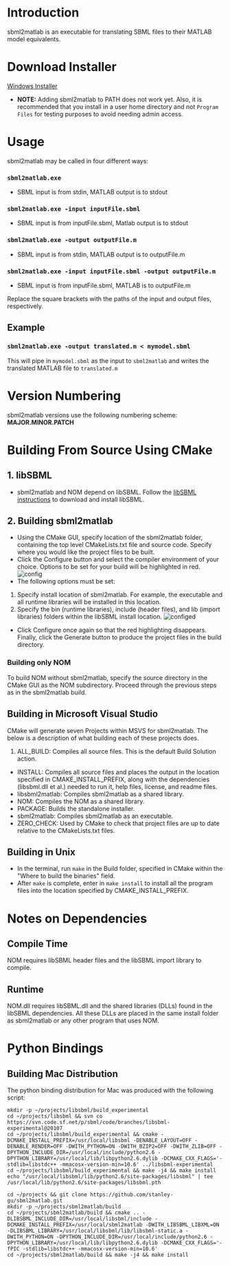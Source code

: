 # Introduction

sbml2matlab is an executable for translating SBML files to their MATLAB model equivalents.

# Download Installer
[Windows Installer](https://github.com/stanley-gu/sbml2matlab/blob/master/installer/sbml2matlab-latest-win32.exe?raw=true)
* **NOTE:** Adding sbml2matlab to PATH does not work yet. Also, it is recommended that you install in a user home directory and not `Program Files` for testing purposes to avoid needing admin access. 

# Usage
sbml2matlab may be called in four different ways:

### `sbml2matlab.exe`
   * SBML input is from stdin, MATLAB output is to stdout

### `sbml2matlab.exe -input inputFile.sbml`
   * SBML input is from inputFile.sbml, Matlab output is to stdout

### `sbml2matlab.exe -output outputFile.m`
   * SBML input is from stdin, MATLAB output is to outputFile.m

### `sbml2matlab.exe -input inputFile.sbml -output outputFile.m`
   * SBML input is from inputFile.sbml, MATLAB is to outputFile.m

Replace the square brackets with the paths of the input and output files, respectively.

## Example
### `sbml2matlab.exe -output translated.m < mymodel.sbml`
This will pipe in `mymodel.sbml` as the input to `sbml2matlab` and writes the translated MATLAB file to `translated.m` 

# Version Numbering
sbml2matlab versions use the following numbering scheme: **MAJOR.MINOR.PATCH**

# Building From Source Using CMake
## 1. libSBML

* sbml2matlab and NOM depend on libSBML. Follow the [libSBML instructions](http://sbml.org/Software/libSBML/docs/cpp-api/libsbml-installation.html) to download and install libSBML.

## 2. Building sbml2matlab

* Using the CMake GUI, specify location of the sbml2matlab folder, containing the top level CMakeLists.txt file and source code. Specify where you would like the project files to be built.
* Click the Configure button and select the compiler environment of your choice. Options to be set for your build will be highlighted in red.
![config](http://sbml2matlab.googlecode.com/svn/wiki/images/cmake-config.png)
* The following options must be set: 
1. Specify install location of sbml2matlab. For example, the executable and all runtime libraries will be installed in this location.
2. Specify the bin (runtime libraries), include (header files), and lib (import libraries) folders within the libSBML install location. 
![configed](http://sbml2matlab.googlecode.com/svn/wiki/images/cmake-configed.png)
* Click Configure once again so that the red highlighting disappears. Finally, click the Generate button to produce the project files in the build directory.

### Building only NOM
To build NOM without sbml2matlab, specify the source directory in the CMake GUI as the NOM subdirectory. Proceed through the previous steps as in the sbml2matlab build.

## Building in Microsoft Visual Studio
CMake will generate seven Projects within MSVS for sbml2matlab. The below is a description of what building each of these projects does.


1. ALL_BUILD: Compiles all source files. This is the default Build Solution action.
* INSTALL: Compiles all source files and places the output in the location specified in CMAKE_INSTALL_PREFIX, along with the dependencies (libsbml.dll et al.) needed to run it, help files, license, and readme files.
* libsbml2matlab: Compiles sbml2matlab as a shared library.
* NOM: Compiles the NOM as a shared library.
* PACKAGE: Builds the standalone installer.
* sbml2matlab: Compiles sbml2matlab as an executable.
* ZERO_CHECK: Used by CMake to check that project files are up to date relative to the CMakeLists.txt files.

## Building in Unix  
* In the terminal, run `make` in the Build folder, specified in CMake within the "Where to build the binaries" field.
* After `make` is complete, enter in `make install` to install all the program files into the location specified by CMAKE_INSTALL_PREFIX.

# Notes on Dependencies #
## Compile Time
NOM requires libSBML header files and the libSBML import library to compile.
## Runtime
NOM.dll requires libSBML.dll and the shared libraries (DLLs) found in  the libSBML dependencies. All these DLLs are placed in the same install folder as sbml2matlab or any other program that uses NOM.


# Python Bindings

## Building Mac Distribution

The python binding distribution for Mac was produced with the following script:

```
mkdir -p ~/projects/libsbml/build_experimental
cd ~/projects/libsbml && svn co https://svn.code.sf.net/p/sbml/code/branches/libsbml-experimental@20107
cd ~/projects/libsbml/build_experimental && cmake -DCMAKE_INSTALL_PREFIX=/usr/local/libsbml -DENABLE_LAYOUT=OFF -DENABLE_RENDER=OFF -DWITH_PYTHON=ON -DWITH_BZIP2=OFF -DWITH_ZLIB=OFF -DPYTHON_INCLUDE_DIR=/usr/local/include/python2.6 -DPYTHON_LIBRARY=/usr/local/lib/libpython2.6.dylib -DCMAKE_CXX_FLAGS='-stdlib=libstdc++ -mmacosx-version-min=10.6' ../libsbml-experimental
cd ~/projects/libsbml/build_experimental && make -j4 && make install
echo "/usr/local/libsbml/lib/python2.6/site-packages/libsbml" | tee /usr/local/lib/python2.6/site-packages/libsbml.pth

cd ~/projects && git clone https://github.com/stanley-gu/sbml2matlab.git
mkdir -p ~/projects/sbml2matlab/build
cd ~/projects/sbml2matlab/build && cmake .. -DLIBSBML_INCLUDE_DIR=/usr/local/libsbml/include -DCMAKE_INSTALL_PREFIX=/usr/local/sbml2matlab -DWITH_LIBSBML_LIBXML=ON -DLIBSBML_LIBRARY=/usr/local/libsbml/lib/libsbml-static.a -DWITH_PYTHON=ON -DPYTHON_INCLUDE_DIR=/usr/local/include/python2.6 -DPYTHON_LIBRARY=/usr/local/lib/libpython2.6.dylib -DCMAKE_CXX_FLAGS='-fPIC -stdlib=libstdc++ -mmacosx-version-min=10.6'
cd ~/projects/sbml2matlab/build && make -j4 && make install
```
